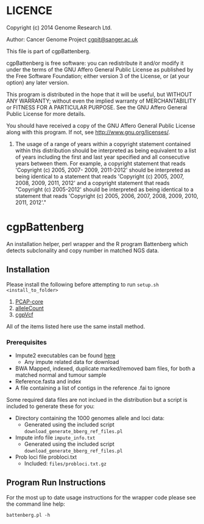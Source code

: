 LICENCE
=======
Copyright (c) 2014 Genome Research Ltd.

Author: Cancer Genome Project cgpit@sanger.ac.uk

This file is part of cgpBattenberg.

cgpBattenberg is free software: you can redistribute it and/or modify it under
the terms of the GNU Affero General Public License as published by the Free
Software Foundation; either version 3 of the License, or (at your option) any
later version.

This program is distributed in the hope that it will be useful, but WITHOUT
ANY WARRANTY; without even the implied warranty of MERCHANTABILITY or FITNESS
FOR A PARTICULAR PURPOSE. See the GNU Affero General Public License for more
details.

You should have received a copy of the GNU Affero General Public License
along with this program. If not, see <http://www.gnu.org/licenses/>.

1. The usage of a range of years within a copyright statement contained within
this distribution should be interpreted as being equivalent to a list of years
including the first and last year specified and all consecutive years between
them. For example, a copyright statement that reads 'Copyright (c) 2005, 2007-
2009, 2011-2012' should be interpreted as being identical to a statement that
reads 'Copyright (c) 2005, 2007, 2008, 2009, 2011, 2012' and a copyright
statement that reads "Copyright (c) 2005-2012' should be interpreted as being
identical to a statement that reads 'Copyright (c) 2005, 2006, 2007, 2008,
2009, 2010, 2011, 2012'."


cgpBattenberg
=============

An installation helper, perl wrapper and the R program Battenberg which detects subclonality and copy number in matched NGS data.

## Installation

Please install the following before attempting to run ``setup.sh <install_to_folder>``

1. [PCAP-core](https://github.com/ICGC-TCGA-PanCancer/PCAP-core/releases)
2. [alleleCount](https://github.com/cancerit/alleleCount/releases)
3. [cgpVcf](https://github.com/cancerit/cgpVcf/releases)

All of the items listed here use the same install method.

### Prerequisites

* Impute2 executables can be found [here](https://mathgen.stats.ox.ac.uk/impute/impute_v2.html)
  * Any impute related data for download
* BWA Mapped, indexed, duplicate marked/removed bam files, for both a matched normal and tumour sample
* Reference.fasta and index
* A file containing a list of contigs in the reference .fai to ignore

Some required data files are not inclued in the distribution but a script is included to generate these for you:

* Directory containing the 1000 genomes allele and loci data:
  * Generated using the included script ``download_generate_bberg_ref_files.pl``
* Impute info file ``impute_info.txt``
  * Generated using the included script ``download_generate_bberg_ref_files.pl``
* Prob loci file probloci.txt
  * Included: ``files/probloci.txt.gz``

## Program Run Instructions

For the most up to date usage instructions for the wrapper code please see the command line help:

    battenberg.pl -h



